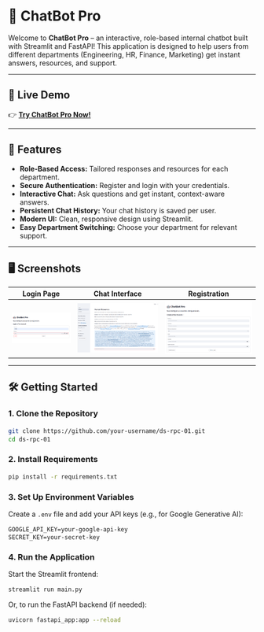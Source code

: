 # 🤖 ChatBot Pro

Welcome to **ChatBot Pro** – an interactive, role-based internal chatbot built with Streamlit and FastAPI! This application is designed to help users from different departments (Engineering, HR, Finance, Marketing) get instant answers, resources, and support.

---

## 🚀 Live Demo

👉 **[Try ChatBot Pro Now!]([https://your-deployment-url-here](https://role-base-chatbot-codebasics.streamlit.app/))**  


---

## 📝 Features

- **Role-Based Access:** Tailored responses and resources for each department.
- **Secure Authentication:** Register and login with your credentials.
- **Interactive Chat:** Ask questions and get instant, context-aware answers.
- **Persistent Chat History:** Your chat history is saved per user.
- **Modern UI:** Clean, responsive design using Streamlit.
- **Easy Department Switching:** Choose your department for relevant support.

---

## 🖥️ Screenshots

| Login Page | Chat Interface | Registration |
|------------|---------------|--------------|
| ![Login](resources/assets/login_page.png) | ![Chat](resources/assets/chatbot_page.png) | ![Register](resources/assets/registration_page.png) |

---

## 🛠️ Getting Started

### 1. **Clone the Repository**

```bash
git clone https://github.com/your-username/ds-rpc-01.git
cd ds-rpc-01
```

### 2. **Install Requirements**

```bash
pip install -r requirements.txt
```

### 3. **Set Up Environment Variables**

Create a `.env` file and add your API keys (e.g., for Google Generative AI):

```
GOOGLE_API_KEY=your-google-api-key
SECRET_KEY=your-secret-key
```

### 4. **Run the Application**

Start the Streamlit frontend:

```bash
streamlit run main.py
```

Or, to run the FastAPI backend (if needed):

```bash
uvicorn fastapi_app:app --reload
```
